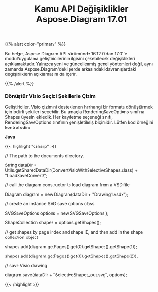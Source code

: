 ﻿---
title: Kamu API Değişiklikler Aspose.Diagram 17.01
type: docs
weight: 10
url: /tr/java/public-api-changes-in-aspose-diagram-17-01/
---
{{% alert color="primary" %}} 

Bu belge, Aspose.Diagram API sürümünde 16.12.0'dan 17.01'e modül/uygulama geliştiricilerinin ilgisini çekebilecek değişiklikleri açıklamaktadır. Yalnızca yeni ve güncellenmiş genel yöntemleri değil, aynı zamanda Aspose.Diagram'deki perde arkasındaki davranışlardaki değişikliklerin açıklamasını da içerir.

{{% /alert %}} 
### **Dönüştür Visio Seçici Şekillerle Çizim**
Geliştiriciler, Visio çizimini desteklenen herhangi bir formata dönüştürmek için belirli şekilleri seçebilir. Bu amaçla RenderingSaveOptions sınıfına Shapes üyesini ekledik. Her kaydetme seçeneği sınıfı, RenderingSaveOptions sınıfının genişletilmiş biçimidir. Lütfen kod örneğini kontrol edin:

**Java**

{{< highlight "csharp" >}}

 // The path to the documents directory.

String dataDir = Utils.getSharedDataDir(ConvertVisioWithSelectiveShapes.class) + "LoadSaveConvert\\";

// call the diagram constructor to load diagram from a VSD file

Diagram diagram = new Diagram(dataDir + "Drawing1.vsdx");

// create an instance SVG save options class

SVGSaveOptions options = new SVGSaveOptions();

ShapeCollection shapes = options.getShapes();

// get shapes by page index and shape ID, and then add in the shape collection object

shapes.add(diagram.getPages().get(0).getShapes().getShape(1));

shapes.add(diagram.getPages().get(0).getShapes().getShape(2));

// save Visio drawing

diagram.save(dataDir + "SelectiveShapes_out.svg", options);

{{< /highlight >}}
